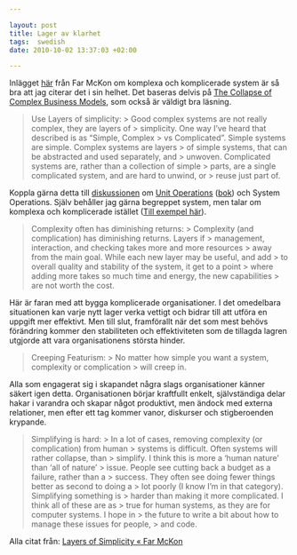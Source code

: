 ```yaml
---

layout: post
title: Lager av klarhet
tags:  swedish 
date: 2010-10-02 13:37:03 +02:00

---
```


Inlägget [här](http://www.farmckon.net/2010/04/layers-of-simplicity/) från Far McKon om komplexa och komplicerade system är så bra att jag citerar det i sin helhet. Det baseras delvis på [The Collapse of Complex Business Models](http://www.shirky.com/weblog/2010/04/the-collapse-of-complex-business-models/), som också är väldigt bra läsning.

> Use Layers of simplicity: > Good complex systems are not really complex, they are layers of > simplicity. One way I’ve heard that described is as “Simple, Complex > vs Complicated”. Simple systems are simple. Complex systems are layers > of simple systems, that can be abstracted and used separately, and > unwoven. Complicated systems are, rather than a collection of simple > parts, are a single complicated system, and are hard to unwind, or > reuse just part of.

Koppla gärna detta till [diskussionen](http://www.isk-gbg.org/99our68/?p=434) om [Unit Operations](http://en.wikipedia.org/wiki/Unit_operation) ([bok](http://www.bogost.com/books/unit_operations.shtml)) och System Operations. Själv behåller jag gärna begreppet system, men talar om komplexa och komplicerade istället ([Till exempel här](2010-07-26-pentagon-lar-ut-samtida-informationhantering.html)).

> Complexity often has diminishing returns: > Complexity (and complication) has diminishing returns. Layers if > management, interaction, and checking takes more and more resources > away from the main goal. While each new layer may be useful, and add > to overall quality and stability of the system, it get to a point > where adding more takes so much time and energy, the new capabilities > are not worth the cost.

Här är faran med att bygga komplicerade organisationer. I det omedelbara situationen kan varje nytt lager verka vettigt och bidrar till att utföra en uppgift mer effektivt. Men till slut, framförallt när det som mest behövs förändring kommer den stabiliteten och effektiviteten som de tillagda lagren utgjorde att vara organisationens största hinder.

> Creeping Featurism: > No matter how simple you want a system, complexity or complication > will creep in.

Alla som engagerat sig i skapandet några slags organisationer känner säkert igen detta. Organisationen börjar kraftfullt enkelt, självständiga delar hakar i varandra och skapar något produktivt, men ändock med externa relationer, men efter ett tag kommer vanor, diskurser och stigberoenden krypande.

> Simplifying is hard: > In a lot of cases, removing complexity (or complication) from human > systems is difficult. Often systems will rather collapse, than > simplify. I think this is more a ‘human nature’ than ‘all of nature’ > issue. People see cutting back a budget as a failure, rather than a > success. They often see doing fewer things better as second to doing a > lot poorly (I know I’m in that category). Simplifying something is > harder than making it more complicated. I think all of these are as > true for human systems, as they are for computer systems. I hope in > the future to write a bit about how to manage these issues for people, > and code.

Alla citat från: [Layers of Simplicity « Far McKon](http://www.farmckon.net/2010/04/layers-of-simplicity/)
